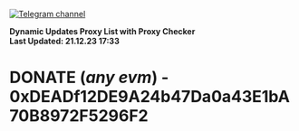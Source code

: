 [![Telegram channel](https://img.shields.io/endpoint?url=https://runkit.io/damiankrawczyk/telegram-badge/branches/master?url=https://t.me/n4z4v0d)](https://t.me/n4z4v0d) 

**Dynamic Updates Proxy List with Proxy Checker**  
**Last Updated: 21.12.23 17:33**

# DONATE (_any evm_) - 0xDEADf12DE9A24b47Da0a43E1bA70B8972F5296F2
